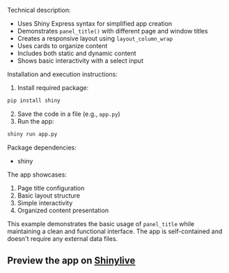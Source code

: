 Technical description:
- Uses Shiny Express syntax for simplified app creation
- Demonstrates `panel_title()` with different page and window titles
- Creates a responsive layout using `layout_column_wrap`
- Uses cards to organize content
- Includes both static and dynamic content
- Shows basic interactivity with a select input

Installation and execution instructions:
1. Install required package:
```bash
pip install shiny
```

2. Save the code in a file (e.g., `app.py`)
3. Run the app:
```bash
shiny run app.py
```

Package dependencies:
- shiny

The app showcases:
1. Page title configuration
2. Basic layout structure
3. Simple interactivity
4. Organized content presentation

This example demonstrates the basic usage of `panel_title` while maintaining a clean and functional interface. The app is self-contained and doesn't require any external data files.
## Preview the app on [Shinylive](https://shinylive.io/py/app/#h=0&code=NobwRAdghgtgpmAXAAjFADugdOgnmAGlQGMB7CAFzkqVQDMAnUmZAZwAsBLCXLOAD3QM4rVsk4x0pBhXER0AVwpFhEACZwGRBZwA6EfQGJkAZTiz0UAOZxkpdBU7lW+nTmtwA+vYqsAFI4UADZwALy6YAAKUBBwQcgAKpzBtgAicDCkEUR0nEFBUABGIaEJDApwAJT6RsgAgmpqyFDIlrHxgSHIAO7J7MhqnHR0mtSynSLIdNLIFOy2ljbN6siFTN2smj3caqTdrpzu7Z4TfhEAslDcyKlQHIWkUAxNAGqccPuE2+p7J8klETq0CCuEcxDEt3uj2eEWqBggxgAwsIoFQ2MxbKxYOgumpUS1BqwcVBcPpenNkG4CrhSEpPGQggoYBBPN0GBg-L01HNQgBGAD0ACZKoh9MhxdsKW5iE81H4RWKJUrpbLPPMoBoGGcwLc8rhTBRUZxWGCXGA4UqlQABVSarBUfgURWWgZwOhsQ2+eWiiAul3CCgKBi+wHERwAN1sAFVNgxWCheQRBQBmAAsun0CVIhviZlETgg8eQAFYCAA2ADsAA4MxA6uGrFhEhI4Ani1hk8gYNwIs6-eK++T+irnt6+8rDjLnmq4BrNNqTLgTRkDaiFGaLX6bdQ7Q6nb6-Rp3Sa1-4FQf++KA0GQ2A6vlTEuqDAxAB5dCaI3kKBBWtmBiRgwyAADKPGoKCpoKACktYAEoiFIha2Ek8AoAADB2Zo1Ai9SNOi8ByFQ7JhpwkbIHEGRjC4EBDpShzUrSFD0qQjLMqy7LoJynDcuwfL8sm55KrRI5yoJfpuNwihMZsIRhmcF6XhE4bvN03gOAW2TIOOfoRGYsmyG8HzZNpLrEOwpCcMQIihMAESvoBylGV8ETpIaeRmkQgLAqCllmgAuiZyCbi6gXbuomj2gI+79kebAUWGcBqJ4jndGOCn9tewZTBEiJBqowT6il3BWCgICSUoWApWpjjkPKAC+ERgHVRDgNA8C0GAwgAI46MI8CUKw9qOl8YBkJQYwdfoMCoji2ZBJwhT6BATJ4PobR4tRgVKk1flAA)
